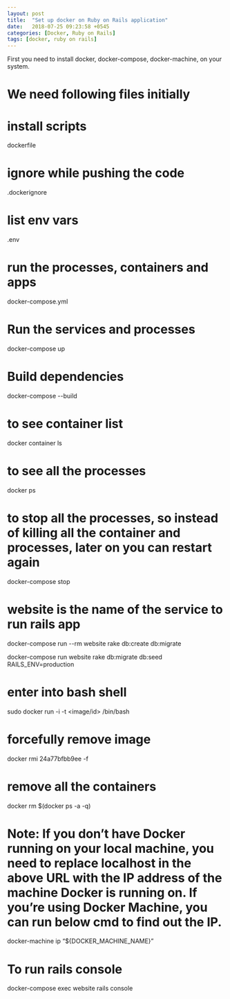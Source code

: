 ```yaml
---
layout: post
title:  "Set up docker on Ruby on Rails application"
date:   2018-07-25 09:23:58 +0545
categories: [Docker, Ruby on Rails]
tags: [docker, ruby on rails]
---
```


First you need to install docker, docker-compose, docker-machine, on your system.

# We need following files initially
 
 # install scripts
 dockerfile
 # ignore while pushing the code
 .dockerignore
 # list env vars
 .env
 # run the processes, containers and apps
 docker-compose.yml

# Run the services and processes
docker-compose up 

# Build dependencies
docker-compose --build 

 # to see container list
docker container ls

 # to see all the processes
docker ps

 # to stop all the processes, so instead of killing all the container and processes, later on you can restart again
docker-compose stop

 # website is the name of the service to run rails app
docker-compose run --rm website rake db:create db:migrate

docker-compose run website rake db:migrate db:seed RAILS_ENV=production

# enter into bash shell
sudo docker run -i -t <image/id> /bin/bash

# forcefully remove image
docker rmi 24a77bfbb9ee -f

# remove all the containers
docker rm $(docker ps -a -q)

# Note: If you don’t have Docker running on your local machine, you need to replace localhost in the above URL with the IP address of the machine Docker is running on. If you’re using Docker Machine, you can run below cmd to find out the IP.
docker-machine ip “${DOCKER_MACHINE_NAME}”

# To run rails console
docker-compose exec website rails console
